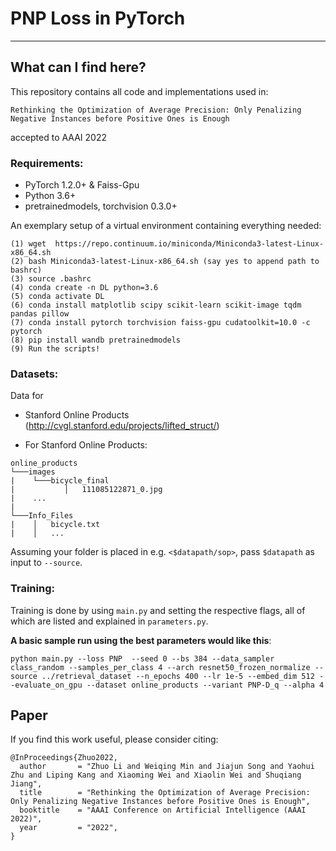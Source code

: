 # PNP Loss in PyTorch

---
## What can I find here?

This repository contains all code and implementations used in:

```
Rethinking the Optimization of Average Precision: Only Penalizing Negative Instances before Positive Ones is Enough
```
accepted to AAAI 2022

### Requirements:

* PyTorch 1.2.0+ & Faiss-Gpu
* Python 3.6+
* pretrainedmodels, torchvision 0.3.0+

An exemplary setup of a virtual environment containing everything needed:
```
(1) wget  https://repo.continuum.io/miniconda/Miniconda3-latest-Linux-x86_64.sh
(2) bash Miniconda3-latest-Linux-x86_64.sh (say yes to append path to bashrc)
(3) source .bashrc
(4) conda create -n DL python=3.6
(5) conda activate DL
(6) conda install matplotlib scipy scikit-learn scikit-image tqdm pandas pillow
(7) conda install pytorch torchvision faiss-gpu cudatoolkit=10.0 -c pytorch
(8) pip install wandb pretrainedmodels
(9) Run the scripts!
```

### Datasets:
Data for
* Stanford Online Products (http://cvgl.stanford.edu/projects/lifted_struct/)


* For Stanford Online Products:
```
online_products
└───images
|    └───bicycle_final
|           │   111085122871_0.jpg
|    ...
|
└───Info_Files
|    │   bicycle.txt
|    │   ...
```

Assuming your folder is placed in e.g. `<$datapath/sop>`, pass `$datapath` as input to `--source`.

### Training:
Training is done by using `main.py` and setting the respective flags, all of which are listed and explained in `parameters.py`.

**A basic sample run using the best parameters would like this**:

```
python main.py --loss PNP  --seed 0 --bs 384 --data_sampler class_random --samples_per_class 4 --arch resnet50_frozen_normalize --source ../retrieval_dataset --n_epochs 400 --lr 1e-5 --embed_dim 512 --evaluate_on_gpu --dataset online_products --variant PNP-D_q --alpha 4
```
## Paper
If you find this work useful, please consider citing:
```
@InProceedings{Zhuo2022,
  author       = "Zhuo Li and Weiqing Min and Jiajun Song and Yaohui Zhu and Liping Kang and Xiaoming Wei and Xiaolin Wei and Shuqiang Jiang",
  title        = "Rethinking the Optimization of Average Precision: Only Penalizing Negative Instances before Positive Ones is Enough",
  booktitle    = "AAAI Conference on Artificial Intelligence (AAAI 2022)",
  year         = "2022",
}
```
